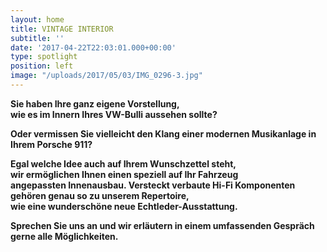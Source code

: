 ```yaml
---
layout: home
title: VINTAGE INTERIOR
subtitle: ''
date: '2017-04-22T22:03:01.000+00:00'
type: spotlight
position: left
image: "/uploads/2017/05/03/IMG_0296-3.jpg"
---
```

**Sie haben Ihre ganz eigene Vorstellung,<br>wie es im Innern Ihres VW-Bulli aussehen sollte?**

**Oder vermissen Sie vielleicht den Klang einer modernen Musikanlage in Ihrem Porsche 911?**

**Egal welche Idee auch auf Ihrem Wunschzettel steht,<br>wir ermöglichen Ihnen einen speziell auf Ihr Fahrzeug<br>angepassten Innenausbau. Versteckt verbaute Hi-Fi Komponenten<br>gehören genau so zu unserem Repertoire,<br>wie eine wunderschöne neue Echtleder-Ausstattung.**

**Sprechen Sie uns an und wir erläutern in einem umfassenden Gespräch gerne alle Möglichkeiten.**